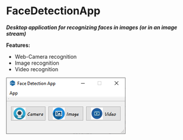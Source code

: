# FaceDetectionApp
***Desktop application for recognizing faces in images (or in an image stream)***  
  
**Features:**  
* Web-Camera recognition  
* Image recognition  
* Video recognition  
  
![application ui](https://github.com/kostsm/FaceDetectionApp/blob/main/example.png)
